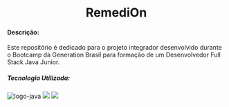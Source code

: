 <h1><center>RemediOn</center></h1>

#### Descrição:

Este repositório é dedicado para o projeto integrador desenvolvido durante o Bootcamp da Generation Brasil para formação de um Desenvolvedor Full Stack Java Junior.



##### Tecnologia Utilizada:

<img src="https://img.shields.io/badge/java-%23ED8B00.svg?&style=for-the-badge&logo=java&logoColor=white" alt="logo-java "/> <img src="https://img.shields.io/badge/mysql-%2300f.svg?&style=for-the-badge&logo=mysql&logoColor=white"/> <img src="https://img.shields.io/badge/spring%20-%236DB33F.svg?&style=for-the-badge&logo=spring&logoColor=white"/>

